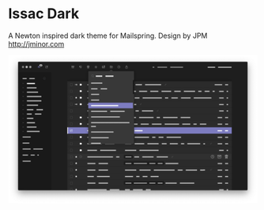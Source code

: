 # Issac Dark

A Newton inspired dark theme for Mailspring.
Design by JPM http://jminor.com

![](./preview.png)
